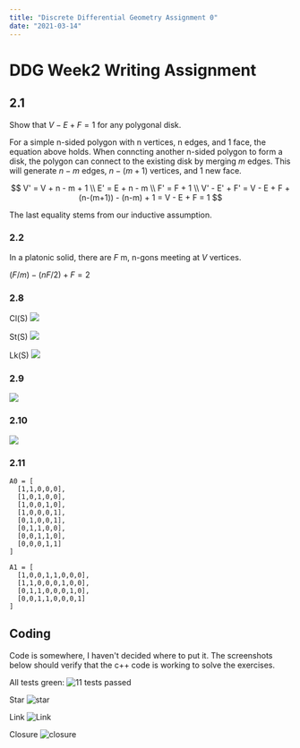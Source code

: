 ```yaml
---
title: "Discrete Differential Geometry Assignment 0"
date: "2021-03-14"
---
```


# DDG Week2 Writing Assignment

## 2.1

Show that $V - E + F = 1$ for any polygonal disk.

For a simple n-sided polygon with n vertices, n edges, and 1 face, the equation above holds.
When conncting another n-sided polygon to form a disk, the polygon can connect to the existing disk by merging $m$ edges.
This will generate $n-m$ edges, $n-(m+1)$ vertices, and 1 new face.

$$
V' = V + n - m + 1 \\
E' = E + n - m \\
F' = F + 1 \\
V' - E' + F' = V - E + F + (n-(m+1)) - (n-m) + 1 = V - E + F = 1
$$

The last equality stems from our inductive assumption.

### 2.2

In a platonic solid, there are $F$ m, n-gons meeting at $V$ vertices.

$(F/m) - (nF/2) + F = 2$

### 2.8

Cl(S)
![](/img/blog/Clipboard_2021-02-18-04-22-39.png)

St(S)
![](/img/blog/Clipboard_2021-02-18-04-27-48.png)

Lk(S)
![](/img/blog/Clipboard_2021-02-18-04-34-43.png)

### 2.9

![](/img/blog/Clipboard_2021-02-18-04-37-57.png)

### 2.10
![](/img/blog/Clipboard_2021-02-18-04-42-26.png)


### 2.11

```
A0 = [
  [1,1,0,0,0],
  [1,0,1,0,0],
  [1,0,0,1,0],
  [1,0,0,0,1],
  [0,1,0,0,1],
  [0,1,1,0,0],
  [0,0,1,1,0],
  [0,0,0,1,1]
]
```

```
A1 = [
  [1,0,0,1,1,0,0,0],
  [1,1,0,0,0,1,0,0],
  [0,1,1,0,0,0,1,0],
  [0,0,1,1,0,0,0,1]
]
```


## Coding

Code is somewhere, I haven't decided where to put it.
The screenshots below should verify that the c++ code is working to solve the exercises.

All tests green:
![11 tests passed](/img/blog/ddg_test.png)

Star
![star](/img/blog/ddg_star.png)


Link
![Link](/img/blog/ddg_link.png)


Closure
![closure](/img/blog/ddg_closure.png)
